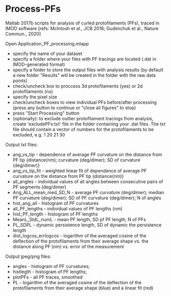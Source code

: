 # Process-PFs
Matlab 2017b scripts for analysis of curled protofilaments (PFs), traced in IMOD software [refs: McIntosh et al., JCB 2018; Gudimchuk et al., Nature Commun., 2020]

Open Application_PF_processing.mlapp
- specify the name of your dataset
- specify a folder where your files with PF tracings are located (.dat in IMOD-generated format)
- specify a folder to store the output files with analysis results (by default a new folder "Results" will be created in the folder with the raw data points)
- check/uncheck box to proccess 3d protofilaments (yes) or 2d protofilaments (no)
- specify the pixel size
- check/uncheck boxes to view individual PFs before/after processing (press any button to continue or "close all figures" to stop)
- press "Start Processing" button
- (optionally): to exclude outlier protofilament tracings from analysis, create 'excludePFs.txt' file in the folder containing your .dat files. The txt file should contain a vector of numbers for the protofilaments to be excluded, e.g. 1 20 21 30

Output txt files:

- ang_vs_tip - dependence of average PF curvature on the distance from PF tip {distance(nm); curvature (deg/dimer); SD of curvature (deg/dimer)} 
- ang_vs_tip_fit - weighted linear fit of dependence of average PF curvature on the distance from PF tip {distance(nm)}
- all_angles - individual values of all angles between consecutive pairs of PF segments (deg/dimer) 
- Ang_ALL_mean_med_SD_N - average PF curvature (deg/dimer); median PF curvature (deg/dimer); SD of PF curvature (deg/dimer); N of angles 
- hist_ang_all - histogram of PF curvatures
- all_PF_lengths - individual values of PF lengths (nm)
- hist_PF_length - histogram of PF lengths
- MeanL_StdL_numL - mean PF length, SD pf PF length, N of PFs
- PL_SDPL - dynamic persistence length, SD of dynamic the persistence length
- dist_logcos_errlogcos - logarithm of the averaged cosine of the deflection of the protofilaments from their average shape vs. the distance along PF (nm) vs. error of the measurement



Output jpeg/png files:
- angles - histogram of PF curvatures;
- histlegth - histogram of PF lengths;
- plotPFs - all PF traces, smoothed
- PL - logarithm of the averaged cosine of the deflection of the protofilaments from their average shape (blue) and a linear fit (red)
